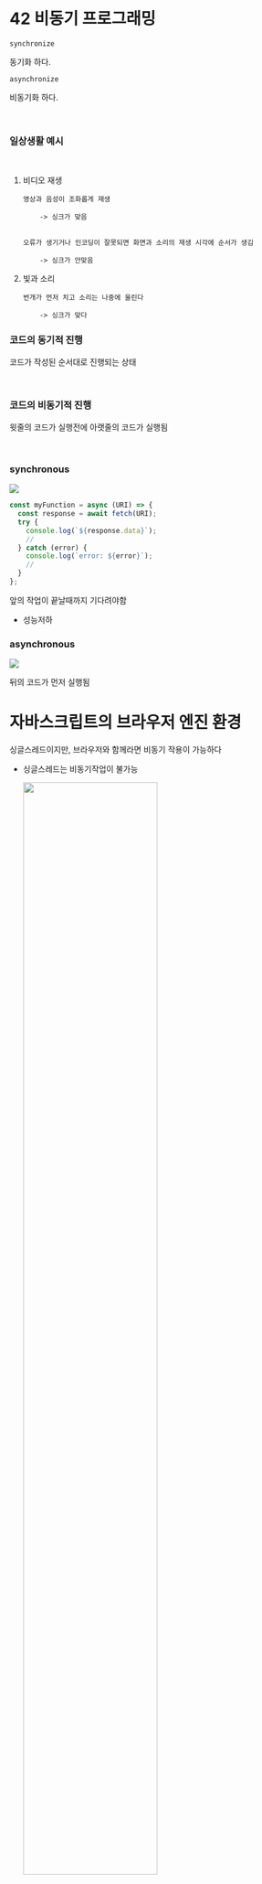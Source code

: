 # 42 비동기 프로그래밍

`synchronize`

동기화 하다.

`asynchronize`

비동기화 하다.

<br>

### 일상생활 예시

<br>

1.  비디오 재생

        영상과 음성이 조화롭게 재생

            -> 싱크가 맞음


        오류가 생기거나 인코딩이 잘못되면 화면과 소리의 재생 시각에 순서가 생김

            -> 싱크가 안맞음

2.  빛과 소리

        번개가 먼저 치고 소리는 나중에 울린다

            -> 싱크가 맞다

### 코드의 동기적 진행

코드가 작성된 순서대로 진행되는 상태

<br>

### 코드의 비동기적 진행

윗줄의 코드가 실행전에 아랫줄의 코드가 실행됨

<br>

### synchronous

![](https://poiemaweb.com/img/synchronous.png)

```js
const myFunction = async (URI) => {
  const response = await fetch(URI);
  try {
    console.log(`${response.data}`);
    //
  } catch (error) {
    console.log(`error: ${error}`);
    //
  }
};
```

앞의 작업이 끝날때까지 기다려야함

- 성능저하

### asynchronous

![](https://poiemaweb.com/img/asynchronous.png)

뒤의 코드가 먼저 실행됨

# 자바스크립트의 브라우저 엔진 환경

싱글스레드이지만, 브라우저와 함께라면 비동기 작용이 가능하다

- 싱글스레드는 비동기작업이 불가능

  <img style="width:70%; height:70%;" src="https://poiemaweb.com/img/event-loop.png"/>

Call Stack(호출 스택)

```
작업이 요청되면(함수가 호출되면) 요청된 작업은 순차적으로 Call Stack에 쌓이게 되고 순차적으로 실행된다.
자바스크립트는 단 하나의 Call Stack을 사용하기 때문에
해당 task가 종료하기 전까지는 다른 어떤 task도 수행될 수 없다.
```

Heap

```
동적으로 생성된 객체 인스턴스가 할당되는 영역이다.

 이와 같이 자바스크립트 엔진은 단순히 작업이 요청되면 Call Stack을 사용하여
요청된 작업을 순차적으로 실행할 뿐이다.

  앞에서 언급한 동시성(Concurrency)을 지원하기 위해 필요한
비동기 요청(이벤트를 포함) 처리는 자바스크립트 엔진을 구동하는 환경
즉 브라우저(또는 Node.js)가 담당한다.
```

이벤트 큐

```
(Task Queue)
비동기 처리 함수의 콜백 함수, 비동기식 이벤트 핸들러,
Timer 함수(setTimeout(), setInterval())의 콜백 함수가 보관되는 영역으로

이벤트 루프(Event Loop)에 의해 특정 시점(Call Stack이 비어졌을 때)
에 순차적으로 Call Stack으로 이동되어 실행된다.
```

이벤트 루프

```
Call Stack 내에서 현재 실행중인 task가 있는지
그리고 Event Queue에 task가 있는지 반복하여 확인한다.

 만약 Call Stack이 비어있다면 Event Queue 내의 task가 Call Stack으로 이동하고 실행된다.
```

## 이벤트 루프의 동작

```
   ┌───────────────────────────┐
┌─>│           timers          │ // timer 가 만료된 콜백 실행
│  └─────────────┬─────────────┘
│  ┌─────────────┴─────────────┐
│  │     pending callbacks     │ // I/O 콜백 실행 대기
│  └─────────────┬─────────────┘
│  ┌─────────────┴─────────────┐
│  │       idle, prepare       │ // 노드 js 최적화
│  └─────────────┬─────────────┘       ┌───────────────┐
│  ┌─────────────┴─────────────┐//통신.│   incoming:   │
│  │           poll            │<──────┤  connections, │
│  └─────────────┬─────────────┘// I/O │   data, etc.  │
│  ┌─────────────┴─────────────┐// 실행 └───────────────┘
│  │           check           │
│  └─────────────┬─────────────┘// setImmediate 콜백 큐
│  ┌─────────────┴─────────────┐
└──┤      close callbacks      │// 연결종료 같은 이벤트 콜백 처리
   └───────────────────────────┘
```

`setImmediate`

setTimeout은 일정 시간이 지나면 실행되도록 대기에 등록

setImmediate는 대기자들이 다 실행되면 실행되게 등록

https://nodejs.org/en/docs/guides/event-loop-timers-and-nexttick
